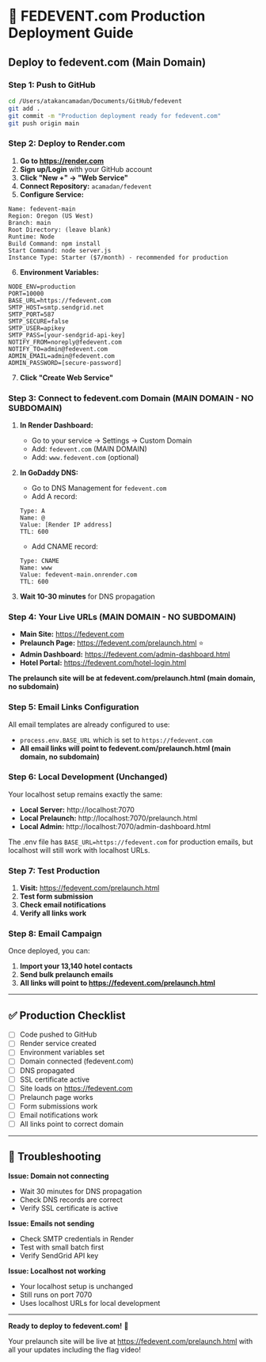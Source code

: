 # 🚀 FEDEVENT.com Production Deployment Guide

## Deploy to fedevent.com (Main Domain)

### Step 1: Push to GitHub
```bash
cd /Users/atakancamadan/Documents/GitHub/fedevent
git add .
git commit -m "Production deployment ready for fedevent.com"
git push origin main
```

### Step 2: Deploy to Render.com

1. **Go to https://render.com**
2. **Sign up/Login** with your GitHub account
3. **Click "New +" → "Web Service"**
4. **Connect Repository:** `acamadan/fedevent`
5. **Configure Service:**

```
Name: fedevent-main
Region: Oregon (US West)
Branch: main
Root Directory: (leave blank)
Runtime: Node
Build Command: npm install
Start Command: node server.js
Instance Type: Starter ($7/month) - recommended for production
```

6. **Environment Variables:**
```
NODE_ENV=production
PORT=10000
BASE_URL=https://fedevent.com
SMTP_HOST=smtp.sendgrid.net
SMTP_PORT=587
SMTP_SECURE=false
SMTP_USER=apikey
SMTP_PASS=[your-sendgrid-api-key]
NOTIFY_FROM=noreply@fedevent.com
NOTIFY_TO=admin@fedevent.com
ADMIN_EMAIL=admin@fedevent.com
ADMIN_PASSWORD=[secure-password]
```

7. **Click "Create Web Service"**

### Step 3: Connect to fedevent.com Domain (MAIN DOMAIN - NO SUBDOMAIN)

1. **In Render Dashboard:**
   - Go to your service → Settings → Custom Domain
   - Add: `fedevent.com` (MAIN DOMAIN)
   - Add: `www.fedevent.com` (optional)

2. **In GoDaddy DNS:**
   - Go to DNS Management for `fedevent.com`
   - Add A record:
   ```
   Type: A
   Name: @
   Value: [Render IP address]
   TTL: 600
   ```
   - Add CNAME record:
   ```
   Type: CNAME
   Name: www
   Value: fedevent-main.onrender.com
   TTL: 600
   ```

3. **Wait 10-30 minutes** for DNS propagation

### Step 4: Your Live URLs (MAIN DOMAIN - NO SUBDOMAIN)

- **Main Site:** https://fedevent.com
- **Prelaunch Page:** https://fedevent.com/prelaunch.html ⭐
- **Admin Dashboard:** https://fedevent.com/admin-dashboard.html
- **Hotel Portal:** https://fedevent.com/hotel-login.html

**The prelaunch site will be at fedevent.com/prelaunch.html (main domain, no subdomain)**

### Step 5: Email Links Configuration

All email templates are already configured to use:
- `process.env.BASE_URL` which is set to `https://fedevent.com`
- **All email links will point to fedevent.com/prelaunch.html (main domain, no subdomain)**

### Step 6: Local Development (Unchanged)

Your localhost setup remains exactly the same:
- **Local Server:** http://localhost:7070
- **Local Prelaunch:** http://localhost:7070/prelaunch.html
- **Local Admin:** http://localhost:7070/admin-dashboard.html

The .env file has `BASE_URL=https://fedevent.com` for production emails, but localhost will still work with localhost URLs.

### Step 7: Test Production

1. **Visit:** https://fedevent.com/prelaunch.html
2. **Test form submission**
3. **Check email notifications**
4. **Verify all links work**

### Step 8: Email Campaign

Once deployed, you can:
1. **Import your 13,140 hotel contacts**
2. **Send bulk prelaunch emails**
3. **All links will point to https://fedevent.com/prelaunch.html**

---

## ✅ Production Checklist

- [ ] Code pushed to GitHub
- [ ] Render service created
- [ ] Environment variables set
- [ ] Domain connected (fedevent.com)
- [ ] DNS propagated
- [ ] SSL certificate active
- [ ] Site loads on https://fedevent.com
- [ ] Prelaunch page works
- [ ] Form submissions work
- [ ] Email notifications work
- [ ] All links point to correct domain

---

## 🔧 Troubleshooting

**Issue: Domain not connecting**
- Wait 30 minutes for DNS propagation
- Check DNS records are correct
- Verify SSL certificate is active

**Issue: Emails not sending**
- Check SMTP credentials in Render
- Test with small batch first
- Verify SendGrid API key

**Issue: Localhost not working**
- Your localhost setup is unchanged
- Still runs on port 7070
- Uses localhost URLs for local development

---

**Ready to deploy to fedevent.com!** 🎉

Your prelaunch site will be live at https://fedevent.com/prelaunch.html with all your updates including the flag video!
